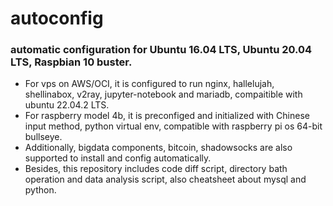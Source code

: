 # autoconfig
### automatic configuration for Ubuntu 16.04 LTS, Ubuntu 20.04 LTS, Raspbian 10 buster.
* For vps on AWS/OCI, it is configured to run nginx, hallelujah, shellinabox, v2ray, jupyter-notebook and mariadb, compaitible with ubuntu 22.04.2 LTS.
* For raspberry model 4b, it is preconfiged and initialized with Chinese input method, python virtual env, compatible with raspberry pi os 64-bit bullseye.
* Additionally, bigdata components, bitcoin, shadowsocks are also supported to install and config automatically.
* Besides, this repository includes code diff script, directory bath operation and data analysis script, also cheatsheet about mysql and python.


